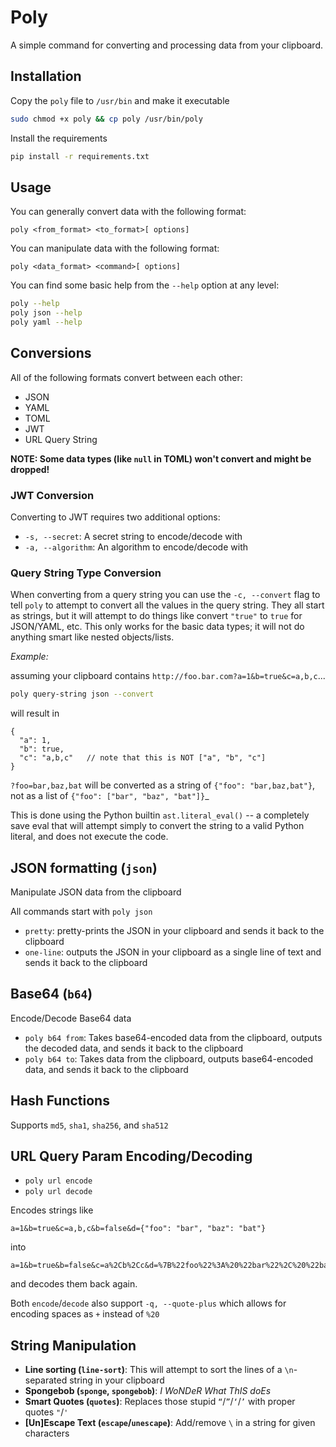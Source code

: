 # Poly

A simple command for converting and processing data from your clipboard.

## Installation

Copy the `poly` file to `/usr/bin` and make it executable

```sh
sudo chmod +x poly && cp poly /usr/bin/poly
```

Install the requirements

```sh
pip install -r requirements.txt
```

## Usage

You can generally convert data with the following format:

`poly <from_format> <to_format>[ options]`

You can manipulate data with the following format:

`poly <data_format> <command>[ options]`

You can find some basic help from the `--help` option at any level:

```sh
poly --help
poly json --help
poly yaml --help
```

## Conversions

All of the following formats convert between each other:

- JSON
- YAML
- TOML
- JWT
- URL Query String

**NOTE:  Some data types (like `null` in TOML) won't convert and might be dropped!**

### JWT Conversion

Converting to JWT requires two additional options:

- `-s, --secret`: A secret string to encode/decode with
- `-a, --algorithm`: An algorithm to encode/decode with

### Query String Type Conversion

When converting from a query string you can use the `-c, --convert` flag to tell `poly` to attempt to convert
all the values in the query string.  They all start as strings, but it will attempt to do things like convert `"true"` to `true` for JSON/YAML, etc.
This only works for the basic data types; it will not do anything smart like nested objects/lists.

_Example:_

assuming your clipboard contains `http://foo.bar.com?a=1&b=true&c=a,b,c`...

```sh
poly query-string json --convert
```

will result in
```json5
{
  "a": 1,
  "b": true,
  "c": "a,b,c"   // note that this is NOT ["a", "b", "c"]
}
```
`?foo=bar,baz,bat` will be converted as a string of `{"foo": "bar,baz,bat"}`, not as a list of `{"foo": ["bar", "baz", "bat"]}`_

This is done using the Python builtin `ast.literal_eval()` -- a completely save eval that will attempt simply to convert the string to a valid Python literal, and does not execute the code.

## JSON formatting (`json`)

Manipulate JSON data from the clipboard

All commands start with `poly json`

- `pretty`: pretty-prints the JSON in your clipboard and sends it back to the clipboard
- `one-line`: outputs the JSON in your clipboard as a single line of text and sends it back to the clipboard

## Base64 (`b64`)

Encode/Decode Base64 data

- `poly b64 from`: Takes base64-encoded data from the clipboard, outputs the decoded data, and sends it back to the clipboard
- `poly b64 to`: Takes data from the clipboard, outputs base64-encoded data, and sends it back to the clipboard

## Hash Functions

Supports `md5`, `sha1`, `sha256`, and `sha512`

## URL Query Param Encoding/Decoding

- `poly url encode`
- `poly url decode`

Encodes strings like

```
a=1&b=true&c=a,b,c&b=false&d={"foo": "bar", "baz": "bat"}
```

into

```
a=1&b=true&b=false&c=a%2Cb%2Cc&d=%7B%22foo%22%3A%20%22bar%22%2C%20%22baz%22%3A%20%22bat%22%7D
```

and decodes them back again.

Both `encode`/`decode` also support `-q, --quote-plus` which allows for encoding spaces as `+` instead of `%20`

## String Manipulation

- **Line sorting (`line-sort`)**: This will attempt to sort the lines of a `\n`-separated string in your clipboard
- **Spongebob (`sponge`, `spongebob`)**: _I WoNDeR What ThIS doEs_
- **Smart Quotes (`quotes`)**:  Replaces those stupid `“`/`”`/`‘`/`’` with proper quotes `"`/`'`
- **[Un]Escape Text (`escape`/`unescape`)**:  Add/remove `\` in a string for given characters
